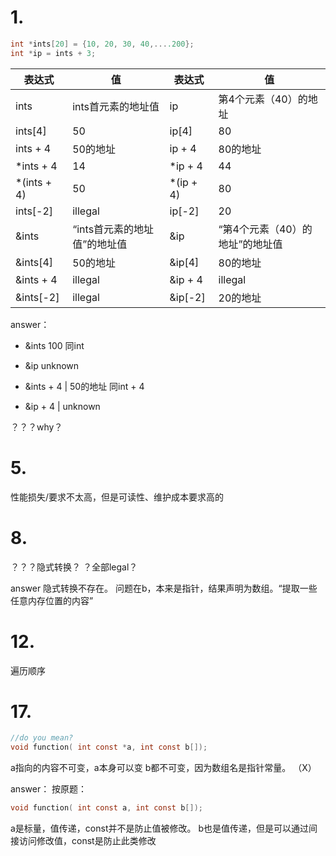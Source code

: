 # 1.
```c
int *ints[20] = {10, 20, 30, 40,....200};
int *ip = ints + 3;
```

| 表达式 | 值 | 表达式 | 值 |
| - | - | - |- |
| ints | ints首元素的地址值 |  ip | 第4个元素（40）的地址 |
| ints[4] | 50  | ip[4]  | 80 |  
| ints + 4 | 50的地址  | ip + 4 | 80的地址 |
|  *ints + 4  |  14 | *ip + 4  | 44 |
| *(ints + 4) |  50 | *(ip + 4)  | 80|
| ints[-2] |  illegal | ip[-2] | 20 |
| &ints | “ints首元素的地址值”的地址值   | &ip | “第4个元素（40）的地址”的地址值 |
| &ints[4] | 50的地址 | &ip[4]  | 80的地址 |
| &ints + 4 | illegal  | &ip + 4  | illegal |
| &ints[-2]| illegal  |  &ip[-2] |20的地址 |

answer：
- &ints	100 同int	
- &ip	unknown

- &ints + 4 | 50的地址 同int + 4  
- &ip + 4  | unknown

？？？why？

# 5. 
性能损失/要求不太高，但是可读性、维护成本要求高的

# 8.
？？？隐式转换？
？全部legal？

answer 隐式转换不存在。
问题在b，本来是指针，结果声明为数组。“提取一些任意内存位置的内容”

# 12.
遍历顺序

# 17.
```c
//do you mean?
void function( int const *a, int const b[]);
```
a指向的内容不可变，a本身可以变
b都不可变，因为数组名是指针常量。 （X）

answer：
按原题：
```c
void function( int const a, int const b[]);
```
a是标量，值传递，const并不是防止值被修改。
b也是值传递，但是可以通过间接访问修改值，const是防止此类修改


